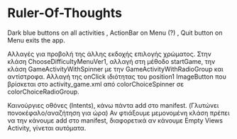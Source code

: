 # Ruler-Of-Thoughts


Dark blue buttons on all activities , ActionBar on Menu (?) , Quit button on Menu exits the app.


Αλλαγές για προβολή της άλλης εκδοχής επιλογής χρώματος. Στην κλάση ChooseDifficultyMenuVer1, αλλαγή στη μέθοδο startGame, την κλάση GameActivityWithSpinner με την 
GameActivityWithRadioGroup και αντίστροφα. Αλλαγή της onClick ιδιότητας του position1 ImageButton που βρίσκεται στο activity_game.xml από colorChoiceSpinner σε colorChoiceRadioGroup.

Καινούργιες οθόνες (Intents), κάνω πάντα add στο manifest. (Γλυτώνει πονοκέφαλο/αναζήτηση για ώρα)
Αν φτιάξουμε μεμονομένη κλάση πρέπει να την κάνουμε add στο manifest, διαφορετικά αν κάνουμε 
Empty Views Activity, γίνεται αυτόματα.
